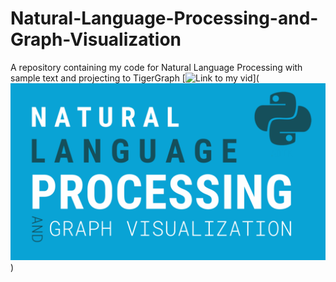 # Natural-Language-Processing-and-Graph-Visualization
A repository containing my code for Natural Language Processing with sample text and projecting to TigerGraph
[![Link to my vid](https://github.com/armaanpriyadarshan/Object-Detection-on-Raspberry-Pi/blob/master/doc/Raspi%20vid.png)]([![Link to my vid](https://github.com/armaanpriyadarshan/Natural-Language-Processing-and-Graph-Visualization/blob/main/doc/vid_thumbnail.png)](https://youtu.be/uOc1lt-oWmo))
